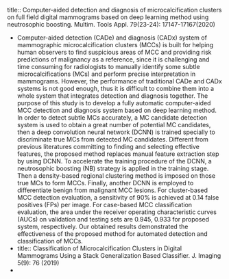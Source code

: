title:: Computer-aided detection and diagnosis of microcalcification clusters  on full field digital mammograms based on deep learning method using neutrosophic boosting. Multim. Tools Appl. 79(23-24): 17147-17167(2020)

- Computer-aided detection (CADe) and diagnosis (CADx) system of mammographic microcalcification clusters (MCCs) is built for helping human observers to find suspicious areas of MCC and providing risk predictions of malignancy as a reference, since it is challenging and time consuming for radiologists to manually identify some subtle microcalcifications (MCs) and perform precise interpretation in mammograms. However, the performance of traditional CADe and CADx systems is not good enough, thus it is difficult to combine them into a whole system that integrates detection and diagnosis together. The purpose of this study is to develop a fully automatic computer-aided MCC detection and diagnosis system based on deep learning method. In order to detect subtle MCs accurately, a MC candidate detection system is used to obtain a great number of potential MC candidates, then a deep convolution neural network (DCNN) is trained specially to discriminate true MCs from detected MC candidates. Different from previous literatures committing to finding and selecting effective features, the proposed method replaces manual feature extraction step by using DCNN. To accelerate the training procedure of the DCNN, a neutrosophic boosting (NB) strategy is applied in the training stage. Then a density-based regional clustering method is imposed on those true MCs to form MCCs. Finally, another DCNN is employed to differentiate benign from malignant MCC lesions. For cluster-based MCC detection evaluation, a sensitivity of 90% is achieved at 0.14 false positives (FPs) per image. For case-based MCC classification evaluation, the area under the receiver operating characteristic curves (AUCs) on validation and testing sets are 0.945, 0.933 for proposed system, respectively. Our obtained results demonstrated the effectiveness of the proposed method for automated detection and classification of MCCs.
- title:: Classification of Microcalcification Clusters in Digital Mammograms Using a Stack Generalization Based Classifier. J. Imaging 5(9): 76 (2019)
-